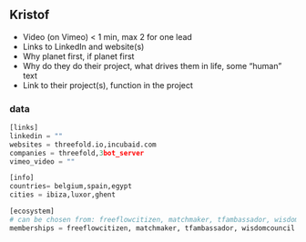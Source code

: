 
## Kristof

- Video (on Vimeo) < 1 min, max 2 for one lead
- Links to LinkedIn and website(s)
- Why planet first, if planet first
- Why do they do their project, what drives them in life, some “human” text
- Link to their project(s), function in the project

### data

```python
[links]
linkedin = ""
websites = threefold.io,incubaid.com
companies = threefold,3bot_server
vimeo_video = ""

[info]
countries= belgium,spain,egypt
cities = ibiza,luxor,ghent

[ecosystem]
# can be chosen from: freeflowcitizen, matchmaker, tfambassador, wisdomcouncel
memberships = freeflowcitizen, matchmaker, tfambassador, wisdomcouncil



```
